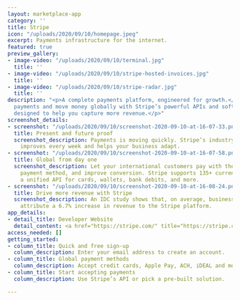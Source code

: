 ```yaml
---
layout: marketplace-app
category: ''
title: Stripe
icon: "/uploads/2020/09/10/homepage.jpeg"
excerpt: Payments infrastructure for the internet.
featured: true
preview_gallery:
- image-video: "/uploads/2020/09/10/terminal.jpg"
  title: ''
- image-video: "/uploads/2020/09/10/stripe-hosted-invoices.jpg"
  title: ''
- image-video: "/uploads/2020/09/10/stripe-radar.jpg"
  title: ''
description: "<p>A complete payments platform, engineered for growth.</p><p>Accept
  payments and move money globally with Stripe’s powerful APIs and software solutions
  designed to help you capture more revenue.</p>"
screenshot_details:
- screenshot: "/uploads/2020/09/10/screenshot-2020-09-10-at-16-07-33.png"
  title: Present and future proof
  screenshot_description: Payments is moving quickly. Stripe’s industry-leading platform
    improves every week and helps your business adapt.
- screenshot: "/uploads/2020/09/10/screenshot-2020-09-10-at-16-07-58.png"
  title: Global from day one
  screenshot_description: Let your international customers pay with their preferred
    payment method, and improve conversion. Stripe supports 135+ currencies and offers
    a unified API for cards, wallets, bank debits, and more.
- screenshot: "/uploads/2020/09/10/screenshot-2020-09-10-at-16-08-24.png"
  title: Drive more revenue with Stripe
  screenshot_description: An IDC study shows that, on average, businesses using Stripe
    attribute a 6.7% increase in revenue to the Stripe platform.
app_details:
- detail_title: Developer Website
  detail_content: <a href="https://stripe.com/" title="https://stripe.com/">https://stripe.com/</a>
access_needed: []
getting_started:
- column_title: Quick and free sign‑up
  column_description: Enter your email address to create an account.
- column_title: Global payment methods
  column_description: Accept credit cards, Apple Pay, ACH, iDEAL and more.
- column_title: Start accepting payments
  column_description: Use Stripe’s API or pick a pre-built solution.

---
```

